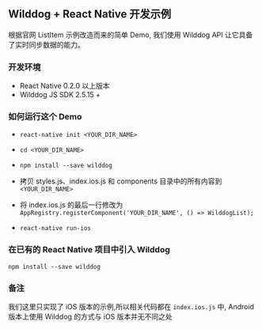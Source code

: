 ## Wilddog + React Native 开发示例
根据官网 ListItem 示例改造而来的简单 Demo, 我们使用 Wilddog API 让它具备了实时同步数据的能力。

### 开发环境
- React Native 0.2.0 以上版本
- Wilddog JS SDK 2.5.15 +


### 如何运行这个 Demo


+ ```react-native init <YOUR_DIR_NAME>```

+ ```cd <YOUR_DIR_NAME>```

+ ```npm install --save wilddog```

+ 拷贝 styles.js、index.ios.js 和 components 目录中的所有内容到 ``<YOUR_DIR_NAME>``

+ 将 index.ios.js 的最后一行修改为 `AppRegistry.registerComponent('YOUR_DIR_NAME', () => WilddogList);`

+ ```react-native run-ios```

### 在已有的 React Native 项目中引入 Wilddog

```
npm install --save wilddog
```

### 备注

我们这里只实现了 iOS 版本的示例,所以相关代码都在 `` index.ios.js `` 中, Android 版本上使用 Wilddog 的方式与 iOS 版本并无不同之处
